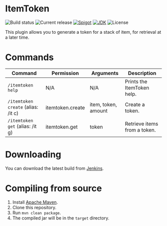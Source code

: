 # ItemToken

![Build status](https://api.travis-ci.org/sweepyoface/ItemToken.svg?branch=master)
![Current release](https://img.shields.io/github/release/sweepyoface/ItemToken.svg)
[![Spigot](https://img.shields.io/badge/Spigot-Project%20Page-yellow.svg)]()
[![JDK](https://img.shields.io/badge/JDK-1.8-blue.svg)](http://www.oracle.com/technetwork/java/javase/downloads/jre8-downloads-2133155.html)
![License](https://img.shields.io/github/license/sweepyoface/ItemToken.svg)

This plugin allows you to generate a token for a stack of item, for retrieval at a later time.

# Commands
| Command | Permission | Arguments | Description
| --- | --- | --- | --- |
| `/itemtoken help` | N/A | N/A | Prints the ItemToken help. |
| `/itemtoken create` (alias: /it c) | itemtoken.create | item, token, amount | Create a token. |
| `/itemtoken get` (alias: /it g) | itemtoken.get | token | Retrieve items from a token. |

# Downloading
You can download the latest build from [Jenkins](https://ci.sweepy.pw/job/ItemToken/).
# Compiling from source
1. Install [Apache Maven](https://maven.apache.org/).
2. Clone this repository.
3. Run `mvn clean package`.
4. The compiled jar will be in the `target` directory.
